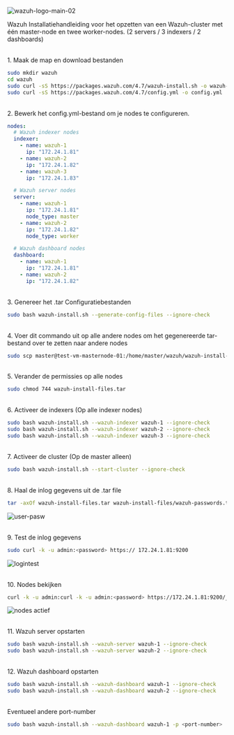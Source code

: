 
![wazuh-logo-main-02](https://github.com/michaelthielemans/ProjectHosting/assets/118989454/64aa9a11-f322-4818-909e-62e68ac4a955)


Wazuh Installatiehandleiding voor het opzetten van een Wazuh-cluster met één master-node en twee worker-nodes. (2 servers / 3 indexers / 2 dashboards)

<br/>1. Maak de map en download bestanden
````bash
sudo mkdir wazuh
cd wazuh
sudo curl -sS https://packages.wazuh.com/4.7/wazuh-install.sh -o wazuh-install.sh
sudo curl -sS https://packages.wazuh.com/4.7/config.yml -o config.yml
````

<br/>2. Bewerk het config.yml-bestand om je nodes te configureren.
```yaml
nodes:
  # Wazuh indexer nodes
  indexer:
    - name: wazuh-1
      ip: "172.24.1.81"
    - name: wazuh-2
      ip: "172.24.1.82"
    - name: wazuh-3
      ip: "172.24.1.83"

  # Wazuh server nodes
  server:
    - name: wazuh-1
      ip: "172.24.1.81"
      node_type: master
    - name: wazuh-2
      ip: "172.24.1.82"
      node_type: worker

  # Wazuh dashboard nodes
  dashboard:
    - name: wazuh-1
      ip: "172.24.1.81"
    - name: wazuh-2
      ip: "172.24.1.82"
````

<br/>3. Genereer het .tar Configuratiebestanden
````bash
sudo bash wazuh-install.sh --generate-config-files --ignore-check
````

<br/>4. Voer dit commando uit op alle andere nodes om het gegenereerde tar-bestand over te zetten naar andere nodes
````bash
sudo scp master@test-vm-masternode-01:/home/master/wazuh/wazuh-install-files.tar ~/wazuh/
````

<br/>5.	Verander de permissies op alle nodes
````bash
sudo chmod 744 wazuh-install-files.tar
````

<br/>6.	Activeer de indexers (Op alle indexer nodes)
````bash
sudo bash wazuh-install.sh --wazuh-indexer wazuh-1 --ignore-check
sudo bash wazuh-install.sh --wazuh-indexer wazuh-2 --ignore-check
sudo bash wazuh-install.sh --wazuh-indexer wazuh-3 --ignore-check
````

<br/>7.	Activeer de cluster (Op de master alleen)
````bash
sudo bash wazuh-install.sh --start-cluster --ignore-check
````

<br/>8.	Haal de inlog gegevens uit de .tar file
````bash
tar -axOf wazuh-install-files.tar wazuh-install-files/wazuh-passwords.txt | grep -A 1 "admin"
````
![user-pasw](https://github.com/michaelthielemans/ProjectHosting/assets/118989454/c534e2f1-16f8-4d71-87fe-6ed83d6bd0fe)





<br/>9.	Test de inlog gegevens
````bash
sudo curl -k -u admin:<password> https:// 172.24.1.81:9200
````
![logintest](https://github.com/michaelthielemans/ProjectHosting/assets/118989454/e9ec901b-8042-4237-9b14-7752a2cd5b65)

<br/>10.	Nodes bekijken
````bash
curl -k -u admin:curl -k -u admin:<password> https://172.24.1.81:9200/_cat/nodes?v
````
![nodes actief](https://github.com/michaelthielemans/ProjectHosting/assets/118989454/65b73668-f35c-4f25-998b-4e44f681ae78)



<br/>11.	 Wazuh server opstarten
````bash
sudo bash wazuh-install.sh --wazuh-server wazuh-1 --ignore-check
sudo bash wazuh-install.sh --wazuh-server wazuh-2 --ignore-check
````

<br/>12.	Wazuh dashboard opstarten
````bash
sudo bash wazuh-install.sh --wazuh-dashboard wazuh-1 --ignore-check
sudo bash wazuh-install.sh --wazuh-dashboard wazuh-2 --ignore-check
````

<br/>Eventueel andere port-number
````bash
sudo bash wazuh-install.sh --wazuh-dashboard wazuh-1 -p <port-number>
````
